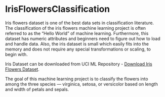 # IrisFlowersClassification
Iris flowers dataset is one of the best data sets in classification literature. 
The classification of the iris flowers machine learning project is often referred to as the “Hello World” of machine learning. 
Furthermore, this dataset has numeric attributes and beginners need to figure out how to load and handle data. 
Also, the iris dataset is small which easily fits into the memory and does not require any special transformations or scaling, 
to begin with.  

Iris Dataset can be downloaded from UCI ML Repository - [Download Iris Flowers Dataset](http://archive.ics.uci.edu/ml/datasets/Iris).  

The goal of this machine learning project is to classify the flowers into among the three species — virginica, setosa, or versicolor based on length and width of petals and sepals.
